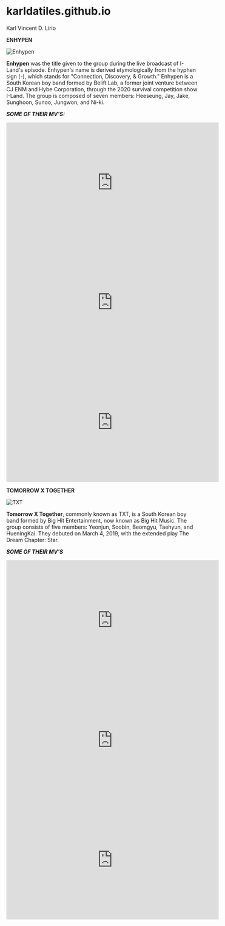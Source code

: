 # karldatiles.github.io
Karl Vincent D. Lirio

**ENHYPEN**

![Enhypen](https://encrypted-tbn0.gstatic.com/images?q=tbn:ANd9GcTSjYMOXorhgnGcPVYsAyZQ2oyAMUpOFotAJViWnWQT0-YVm3Mn_OHvcLgvwNctfM0BeVA&usqp=CAU) 

**Enhypen** was the title given to the group during the live broadcast of I-Land's episode. Enhypen's name is derived etymologically from the hyphen sign (-), which stands for "Connection, Discovery, & Growth." Enhypen is a South Korean boy band formed by Belift Lab, a former joint venture between CJ ENM and Hybe Corporation, through the 2020 survival competition show I-Land. The group is composed of seven members: Heeseung, Jay, Jake, Sunghoon, Sunoo, Jungwon, and Ni-ki.

***SOME OF THEIR MV'S:***

<iframe width="560" height="315" src="https://www.youtube.com/embed/qedonJosQ3g?si=zq548LqOK7-w5g48" title="YouTube video player" frameborder="0" allow="accelerometer; autoplay; clipboard-write; encrypted-media; gyroscope; picture-in-picture; web-share" allowfullscreen></iframe>

<iframe width="560" height="315" src="https://www.youtube.com/embed/wXFLzODIdUI?si=t1bVnXWCIS2VCCpH" title="YouTube video player" frameborder="0" allow="accelerometer; autoplay; clipboard-write; encrypted-media; gyroscope; picture-in-picture; web-share" allowfullscreen></iframe>

<iframe width="560" height="315" src="https://www.youtube.com/embed/X7d6Dt17yHk?si=o_mvH75HtuP3AHT_" title="YouTube video player" frameborder="0" allow="accelerometer; autoplay; clipboard-write; encrypted-media; gyroscope; picture-in-picture; web-share" allowfullscreen></iframe>



**TOMORROW X TOGETHER**

![TXT](https://encrypted-tbn0.gstatic.com/images?q=tbn:ANd9GcT2NTCU1QbdokcR5IvCpi7q8hcICE7vqHdAf_PyFEz9-eiiFf_79Uha54Yv5n5ibsuQ4Ug&usqp=CAU)

**Tomorrow X Together**, commonly known as TXT, is a South Korean boy band formed by Big Hit Entertainment, now known as Big Hit Music. The group consists of five members: Yeonjun, Soobin, Beomgyu, Taehyun, and HueningKai. They debuted on March 4, 2019, with the extended play The Dream Chapter: Star.

***SOME OF THEIR MV'S***

<iframe width="560" height="315" src="https://www.youtube.com/embed/P9tKTxbgdkk?si=N3OuCz7AN9vI8naW" title="YouTube video player" frameborder="0" allow="accelerometer; autoplay; clipboard-write; encrypted-media; gyroscope; picture-in-picture; web-share" allowfullscreen></iframe>

<iframe width="560" height="315" src="https://www.youtube.com/embed/e42AhJzYpVE?si=lXCJOLxv7hb6QAz4" title="YouTube video player" frameborder="0" allow="accelerometer; autoplay; clipboard-write; encrypted-media; gyroscope; picture-in-picture; web-share" allowfullscreen></iframe>

<iframe width="560" height="315" src="https://www.youtube.com/embed/JzODRUBBXpc?si=v7keBw66mJlRN3A2" title="YouTube video player" frameborder="0" allow="accelerometer; autoplay; clipboard-write; encrypted-media; gyroscope; picture-in-picture; web-share" allowfullscreen></iframe>

